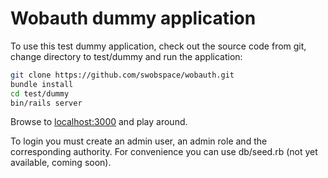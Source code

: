 Wobauth dummy application
=========================

To use this test dummy application, check out the source code from git, 
change directory to test/dummy and run the application:

```bash
git clone https://github.com/swobspace/wobauth.git
bundle install
cd test/dummy
bin/rails server
```
Browse to [localhost:3000](http://localhost:3000) and play around.

To login you must create an admin user, an admin role and the corresponding
authority. For convenience you can use db/seed.rb (not yet available, coming soon).

